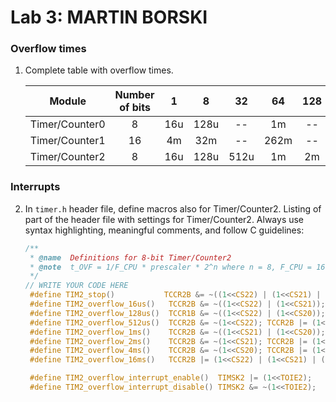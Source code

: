 # Lab 3: MARTIN BORSKI

### Overflow times

1. Complete table with overflow times.

   | **Module** | **Number of bits** | **1** | **8** | **32** | **64** | **128** | **256** | **1024** |
   | :-: | :-: | :-: | :-: | :-: | :-: | :-: | :-: | :-: |
   | Timer/Counter0 | 8  | 16u | 128u | -- | 1m | -- | 4m | 16m |
   | Timer/Counter1 | 16 | 4m  | 32m  | -- |262m| -- | 1s | 4s  |
   | Timer/Counter2 | 8  | 16u | 128u |512u| 1m | 2m | 4m | 16m |

### Interrupts

2. In `timer.h` header file, define macros also for Timer/Counter2. Listing of part of the header file with settings for Timer/Counter2. Always use syntax highlighting, meaningful comments, and follow C guidelines:

   ```c
   /**
    * @name  Definitions for 8-bit Timer/Counter2
    * @note  t_OVF = 1/F_CPU * prescaler * 2^n where n = 8, F_CPU = 16 MHz
    */
   // WRITE YOUR CODE HERE
    #define TIM2_stop()           TCCR2B &= ~((1<<CS22) | (1<<CS21) | (1<<CS20));
    #define TIM2_overflow_16us()   TCCR2B &= ~((1<<CS22) | (1<<CS21)); TCCR2B |= (1<<CS20);
    #define TIM2_overflow_128us()  TCCR1B &= ~((1<<CS22) | (1<<CS20)); TCCR2B |= (1<<CS21);
    #define TIM2_overflow_512us()  TCCR2B &= ~(1<<CS22); TCCR2B |= (1<<CS21) | (1<<CS20);
    #define TIM2_overflow_1ms()    TCCR2B &= ~((1<<CS21) | (1<<CS20)); TCCR2B |= (1<<CS22);
    #define TIM2_overflow_2ms()    TCCR2B &= ~(1<<CS21); TCCR2B |= (1<<CS22) | (1<<CS20);
    #define TIM2_overflow_4ms()    TCCR2B &= ~(1<<CS20); TCCR2B |= (1<<CS22) | (1<<CS21);
    #define TIM2_overflow_16ms()   TCCR2B |= (1<<CS22) | (1<<CS21) | (1<<CS20);

    #define TIM2_overflow_interrupt_enable()  TIMSK2 |= (1<<TOIE2);
    #define TIM2_overflow_interrupt_disable() TIMSK2 &= ~(1<<TOIE2);
